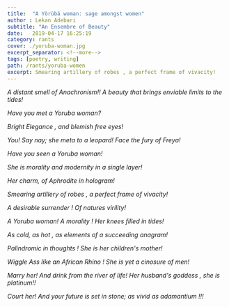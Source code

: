 ```yaml
---
title:  "A Yòrùbá woman: sage amongst women"
author : Lekan Adebari
subtitle: "An Ensembre of Beauty"
date:   2019-04-17 16:25:19
category: rants
cover: ./yoruba-woman.jpg
excerpt_separator: <!--more-->
tags: [poetry, writing]
path: /rants/yoruba-women
excerpt: Smearing artillery of robes , a perfect frame of vivacity!
---
```


*A distant smell of Anachronism!! A beauty that brings enviable limits to the tides!*

*Have you met a Yoruba woman?*

*Bright Elegance , and blemish free eyes!*

<!--more-->
*You! Say nay; she meta to a leopard! Face the fury of Freya!*

*Have you seen a Yoruba woman!*

*She is morality and modernity in a single layer!*
<br>

*Her charm, of Aphrodite in hologram!*

*Smearing artillery of robes , a perfect frame of vivacity!*

*A desirable surrender ! Of natures virility!*

*A Yoruba woman! A morality ! Her knees filled in tides!*

*As cold, as hot , as elements of a succeeding anagram!*
<br>

*Palindromic in thoughts ! She is her children's mother!*

*Wiggle Ass like an African Rhino ! She is yet a cinosure of men!*

*Marry her! And drink from the river of life! Her husband's goddess , she is platinum!!*

*Court her! And your future is set in stone; as vivid as adamantium !!!*
<br>


